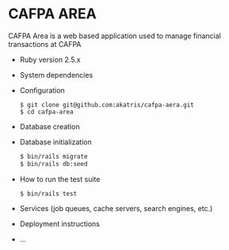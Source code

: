 # CAFPA AREA

CAFPA Area is a web based application used to manage financial transactions at CAFPA

* Ruby version
  2.5.x

* System dependencies

* Configuration
  ```
  $ git clone git@github.com:akatris/cafpa-aera.git
  $ cd cafpa-area
  ```
* Database creation

* Database initialization
  ```bash
  $ bin/rails migrate
  $ bin/rails db:seed
  ```
* How to run the test suite
  ```
  $ bin/rails test
  ```
* Services (job queues, cache servers, search engines, etc.)

* Deployment instructions

* ...

